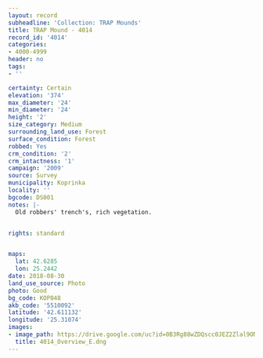 ```yaml
---
layout: record
subheadline: 'Collection: TRAP Mounds'
title: TRAP Mound - 4014
record_id: '4014'
categories:
- 4000-4999
header: no
tags:
- ''

certainty: Certain
elevation: '374'
max_diameter: '24'
min_diameter: '24'
height: '2'
size_category: Medium
surrounding_land_use: Forest
surface_condition: Forest
robbed: Yes
crm_condition: '2'
crm_intactness: '1'
campaign: '2009'
source: Survey
municipality: Koprinka
locality: ''
bgcode: DS001
notes: |-
  Old robbers' trench's, rich vegetation.


rights: standard


maps:
  lat: 42.6285
  lon: 25.2442
date: 2018-08-30
land_use_source: Photo
photo: Good
bg_code: КОР048
akb_code: '5510092'
latitude: '42.611132'
longitude: '25.31074'
images:
- image_path: https://drive.google.com/uc?id=0B3Rg88wZDQscc0JEZ2Zlal9ONXM
  title: 4014_Overview_E.dng
---
```


